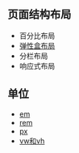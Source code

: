## 页面结构布局

- 百分比布局
- [弹性盒布局](https://wscats.github.io/layout-demo/layout/%E5%BC%B9%E6%80%A7%E7%9B%92%E5%B8%83%E5%B1%80/)
- 分栏布局
- 响应式布局


## 单位

- [em](https://wscats.github.io/layout-demo/layout/%E7%A7%BB%E5%8A%A8%E7%AB%AF%E5%B8%83%E5%B1%80/demo/em.html)
- [rem](https://wscats.github.io/layout-demo/layout/%E7%A7%BB%E5%8A%A8%E7%AB%AF%E5%B8%83%E5%B1%80/demo/rem.html)
- [px](https://wscats.github.io/layout-demo/layout/%E7%A7%BB%E5%8A%A8%E7%AB%AF%E5%B8%83%E5%B1%80/demo/px.html)
- [vw和vh](https://wscats.github.io/layout-demo/layout/%E7%A7%BB%E5%8A%A8%E7%AB%AF%E5%B8%83%E5%B1%80/demo/vw-vh.html)
